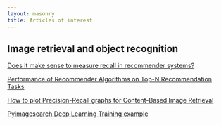 ```yaml
---
layout: masonry
title: Articles of interest
---
```


## Image retrieval and object recognition

[Does it make sense to measure recall in recommender systems?](http://stats.stackexchange.com/questions/24645/does-it-make-sense-to-measure-recall-in-recommender-systems)

[Performance of Recommender Algorithms on Top-N Recommendation Tasks](https://www.google.fr/url?sa=t&rct=j&q=&esrc=s&source=web&cd=2&cad=rja&uact=8&ved=0CC4QFjAB&url=http%3A%2F%2Flabs.yahoo.com%2Ffiles%2Frecsys2010_submission_150.pdf&ei=NB0jVKHcNfePsQTayYL4CQ&usg=AFQjCNEj1yVEhckuaxjU0u62_8dnJO3MNA&sig2=23HOsWNFuE07RhmF5hof4g&bvm=bv.76180860,d.cWc)

[How to plot Precision-Recall graphs for Content-Based Image Retrieval](http://stackoverflow.com/questions/25799107/how-do-i-plot-precision-recall-graphs-for-content-based-image-retrieval-in-matla)

[Pyimagesearch Deep Learning Training example](http://www.pyimagesearch.com/2014/09/22/getting-started-deep-learning-python/)

